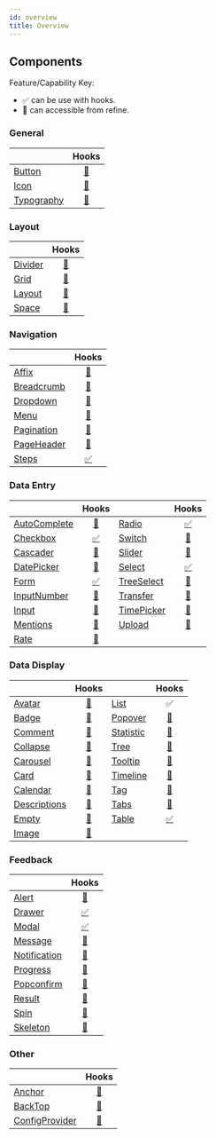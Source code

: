 ```yaml
---
id: overview
title: Overview
---
```


## Components

Feature/Capability Key:

-   ✅ can be use with hooks.
-   🔵 can accessible from refine.

### General

|                                                         |                     Hooks                      |
| ------------------------------------------------------- | :--------------------------------------------: |
| [Button](https://ant.design/components/button/)         |   [🔵](https://ant.design/components/button/)   |
| [Icon](https://ant.design/components/icon/)             |    [🔵](https://ant.design/components/icon/)    |
| [Typography](https://ant.design/components/typography/) | [🔵](https://ant.design/components/typography/) |

### Layout

|                                                   |                    Hooks                    |
| ------------------------------------------------- | :-----------------------------------------: |
| [Divider](https://ant.design/components/divider/) | [🔵](https://ant.design/components/divider/) |
| [Grid](https://ant.design/components/grid/)       |  [🔵](https://ant.design/components/grid/)   |
| [Layout](https://ant.design/components/layout/)   | [🔵](https://ant.design/components/layout/)  |
| [Space](https://ant.design/components/space/)     |  [🔵](https://ant.design/components/space/)  |

### Navigation

|                                                          |                      Hooks                      |
| -------------------------------------------------------- | :---------------------------------------------: |
| [Affix](https://ant.design/components/affix/)            |    [🔵](https://ant.design/components/affix/)    |
| [Breadcrumb](https://ant.design/components/breadcrumb/)  | [🔵](https://ant.design/components/breadcrumb/)  |
| [Dropdown](https://ant.design/components/dropdown/)      |  [🔵](https://ant.design/components/dropdown/)   |
| [Menu](https://ant.design/components/menu/)              |    [🔵](https://ant.design/components/menu/)     |
| [Pagination](https://ant.design/components/pagination/)  | [🔵](https://ant.design/components/pagination/)  |
| [PageHeader](https://ant.design/components/page-header/) | [🔵](https://ant.design/components/page-header/) |
| [Steps](https://ant.design/components/steps/)            |          [✅](../hooks/form/useStepsForm.md)          |

### Data Entry

|                                                              |                       Hooks                       |                                                          |                      Hooks                      |
| ------------------------------------------------------------ | :-----------------------------------------------: | -------------------------------------------------------- | :---------------------------------------------: |
| [AutoComplete](https://ant.design/components/auto-complete/) | [🔵](https://ant.design/components/auto-complete/) | [Radio](https://ant.design/components/radio/)            |      [✅](../hooks/field/useRadioGroup.md)       |
| [Checkbox](https://ant.design/components/checkbox/)          |      [✅](../hooks/field/useCheckboxGroup.md)      | [Switch](https://ant.design/components/switch/)          |   [🔵](https://ant.design/components/switch/)    |
| [Cascader](https://ant.design/components/cascader/)          |   [🔵](https://ant.design/components/cascader/)    | [Slider](https://ant.design/components/slider/)          |   [🔵](https://ant.design/components/slider/)    |
| [DatePicker](https://ant.design/components/date-picker/)     |  [🔵](https://ant.design/components/date-picker/)  | [Select](https://ant.design/components/select/)          |        [✅](../hooks/field/useSelect.md)         |
| [Form](https://ant.design/components/form/)                  |           [✅](../hooks/form/useForm.md)           | [TreeSelect](https://ant.design/components/tree-select/) | [🔵](https://ant.design/components/tree-select)  |
| [InputNumber](https://ant.design/components/input-number/)   | [🔵](https://ant.design/components/input-number/)  | [Transfer](https://ant.design/components/transfer/)      |  [🔵](https://ant.design/components/transfer/)   |
| [Input](https://ant.design/components/input/)                |     [🔵](https://ant.design/components/input/)     | [TimePicker](https://ant.design/components/time-picker/) | [🔵](https://ant.design/components/time-picker/) |
| [Mentions](https://ant.design/components/mentions/)          |   [🔵](https://ant.design/components/mentions/)    | [Upload](https://ant.design/components/upload/)          |   [🔵](https://ant.design/components/upload/)    |
| [Rate](https://ant.design/components/rate/)                  |     [🔵](https://ant.design/components/rate/)      |

### Data Display

|                                                             |                      Hooks                       |                                                       |                     Hooks                     |
| ----------------------------------------------------------- | :----------------------------------------------: | ----------------------------------------------------- | :-------------------------------------------: |
| [Avatar](https://ant.design/components/avatar/)             |    [🔵](https://ant.design/components/avatar/)    | [List](https://ant.design/components/upload/)         |                       ✅                       |
| [Badge](https://ant.design/components/badge/)               |    [🔵](https://ant.design/components/badge/)     | [Popover](https://ant.design/components/popover/)     |  [🔵](https://ant.design/components/popover/)  |
| [Comment](https://ant.design/components/comment/)           |   [🔵](https://ant.design/components/comment/)    | [Statistic](https://ant.design/components/statistic/) | [🔵](https://ant.design/components/statistic/) |
| [Collapse](https://ant.design/components/collapse/)         |   [🔵](https://ant.design/components/collapse/)   | [Tree](https://ant.design/components/tree/)           |   [🔵](https://ant.design/components/tree/)    |
| [Carousel](https://ant.design/components/carousel/)         |   [🔵](https://ant.design/components/carousel/)   | [Tooltip](https://ant.design/components/tooltip/)     |  [🔵](https://ant.design/components/tooltip/)  |
| [Card](https://ant.design/components/card/)                 |     [🔵](https://ant.design/components/card/)     | [Timeline](https://ant.design/components/timeline/)   | [🔵](https://ant.design/components/timeline/)  |
| [Calendar](https://ant.design/components/calendar/)         |   [🔵](https://ant.design/components/calendar/)   | [Tag](https://ant.design/components/tag/)             |    [🔵](https://ant.design/components/tag/)    |
| [Descriptions](https://ant.design/components/descriptions/) | [🔵](https://ant.design/components/descriptions/) | [Tabs](https://ant.design/components/tabs/)           |   [🔵](https://ant.design/components/tabs/)    |
| [Empty](https://ant.design/components/empty/)               |    [🔵](https://ant.design/components/empty/)     | [Table](https://ant.design/components/table/)         |        [✅](../hooks/table/useTable.md)        |
| [Image](https://ant.design/components/image/)               |    [🔵](https://ant.design/components/image/)     |

### Feedback

|                                                             |                      Hooks                       |
| ----------------------------------------------------------- | :----------------------------------------------: |
| [Alert](https://ant.design/components/alert/)               |    [🔵](https://ant.design/components/alert/)     |
| [Drawer](https://ant.design/components/drawer/)             |       [✅](../hooks/form/useDrawerForm.md)        |
| [Modal](https://ant.design/components/modal/)               |        [✅](../hooks/form/useModalForm.md)        |
| [Message](https://ant.design/components/message/)           |   [🔵](https://ant.design/components/message/)    |
| [Notification](https://ant.design/components/notification/) | [🔵](https://ant.design/components/notification/) |
| [Progress](https://ant.design/components/progress/)         |   [🔵](https://ant.design/components/progress/)   |
| [Popconfirm](https://ant.design/components/popconfirm/)     |  [🔵](https://ant.design/components/popconfirm/)  |
| [Result](https://ant.design/components/result/)             |    [🔵](https://ant.design/components/result/)    |
| [Spin](https://ant.design/components/spin/)                 |     [🔵](https://ant.design/components/spin/)     |
| [Skeleton](https://ant.design/components/skeleton/)         |   [🔵](https://ant.design/components/skeleton/)   |

### Other

|                                                                  |                        Hooks                        |
| ---------------------------------------------------------------- | :-------------------------------------------------: |
| [Anchor](https://ant.design/components/anchor/)                  |     [🔵](https://ant.design/components/anchor/)      |
| [BackTop](https://ant.design/components/back-top/)               |    [🔵](https://ant.design/components/back-top/)     |
| [ConfigProvider](https://ant.design/components/config-provider/) | [🔵](https://ant.design/components/config-provider/) |


